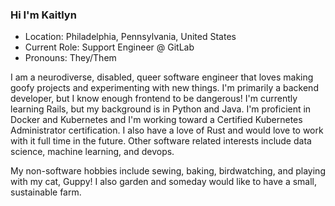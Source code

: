 ### Hi I'm Kaitlyn

- Location: Philadelphia, Pennsylvania, United States
- Current Role: Support Engineer @ GitLab
- Pronouns: They/Them

I am a neurodiverse, disabled, queer software engineer that loves making goofy projects and experimenting with new things. I'm primarily a backend developer, but I know enough frontend to be dangerous! I'm currently learning Rails, but my background is in Python and Java. I'm proficient in Docker and Kubernetes and I'm working toward a Certified Kubernetes Administrator certification. I also have a love of Rust and would love to work with it full time in the future. Other software related interests include data science, machine learning, and devops.

My non-software hobbies include sewing, baking, birdwatching, and playing with my cat, Guppy! I also garden and someday would like to have a small, sustainable farm.
